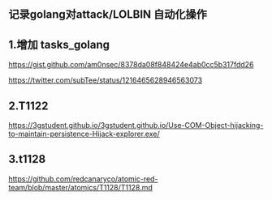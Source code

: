 ## 记录golang对attack/LOLBIN 自动化操作





## 1.增加  tasks_golang

 https://gist.github.com/am0nsec/8378da08f848424e4ab0cc5b317fdd26 

 https://twitter.com/subTee/status/1216465628946563073 



## 2.T1122

https://3gstudent.github.io/3gstudent.github.io/Use-COM-Object-hijacking-to-maintain-persistence-Hijack-explorer.exe/



## 3.t1128

 https://github.com/redcanaryco/atomic-red-team/blob/master/atomics/T1128/T1128.md 